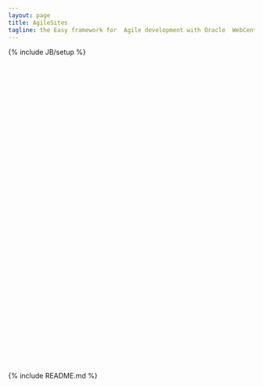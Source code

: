 ```yaml
---
layout: page
title: AgileSites
tagline: the Easy framework for  Agile development with Oracle  WebCenter Sites (formerly Fatwire)
---
```

{% include JB/setup %}

<div id="containingBlock">
  <div class="videoWrapper">
    <object width="840" height="630" >
      <param name="movie" value="http://www.youtube.com/v/WA59KZ4PwJs&hl=en&fs=1"></param>
      <param name="allowFullScreen" value="true"></param>
      <param name="allowscriptaccess" value="always"></param>
      <embed src="http://www.youtube.com/v/WA59KZ4PwJs&hl=en&fs=1" type="application/x-shockwave-flash" allowscriptaccess="always" allowfullscreen="true" width="840" height="630" ></embed>
    </object>
  </div>
</div>
{% include README.md %}
